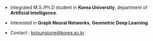 - Integrated M.S./Ph.D student in **Korea University**, department of **Artificial Intelligence**.
- Interested in **Graph Neural Networks**, **Geometric Deep Learning**

- Contact : ksjsungjune@korea.ac.kr

<!---
sungjuune/sungjuune is a ✨ special ✨ repository because its `README.md` (this file) appears on your GitHub profile.
You can click the Preview link to take a look at your changes.
--->
